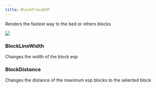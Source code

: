 ```yaml
---
title: BlockTraceESP
---
```


Renders the fastest way to the bed or others blocks

<img src="https://i.imgur.com/dGK4ESu.png">

### BlockLineWidth

Changes the width of the block esp

### BlockDistance

Changes the distance of the maximum esp blocks to the selected block